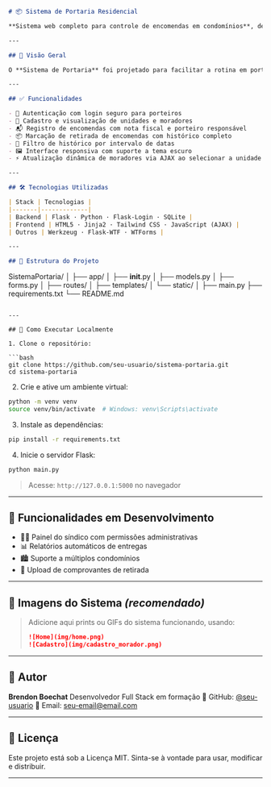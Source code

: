 

```markdown
# 📦 Sistema de Portaria Residencial

**Sistema web completo para controle de encomendas em condomínios**, desenvolvido com foco em usabilidade, organização e eficiência. Ideal para porteiros registrarem o recebimento e a entrega de encomendas com rapidez e segurança.

---

## 🧩 Visão Geral

O **Sistema de Portaria** foi projetado para facilitar a rotina em portarias de condomínios residenciais. Com uma interface simples e moderna, permite o registro detalhado de moradores, unidades e encomendas, garantindo rastreabilidade e histórico de todas as movimentações.

---

## ✅ Funcionalidades

- 🔐 Autenticação com login seguro para porteiros
- 🏢 Cadastro e visualização de unidades e moradores
- 📬 Registro de encomendas com nota fiscal e porteiro responsável
- 📦 Marcação de retirada de encomendas com histórico completo
- 📅 Filtro de histórico por intervalo de datas
- 🖼️ Interface responsiva com suporte a tema escuro
- ⚡ Atualização dinâmica de moradores via AJAX ao selecionar a unidade

---

## 🛠️ Tecnologias Utilizadas

| Stack | Tecnologias |
|-------|-------------|
| Backend | Flask · Python · Flask-Login · SQLite |
| Frontend | HTML5 · Jinja2 · Tailwind CSS · JavaScript (AJAX) |
| Outros | Werkzeug · Flask-WTF · WTForms |

---

## 📁 Estrutura do Projeto

```

SistemaPortaria/
│
├── app/
│   ├── **init**.py
│   ├── models.py
│   ├── forms.py
│   ├── routes/
│   ├── templates/
│   └── static/
│
├── main.py
├── requirements.txt
└── README.md

````

---

## 🚀 Como Executar Localmente

1. Clone o repositório:

```bash
git clone https://github.com/seu-usuario/sistema-portaria.git
cd sistema-portaria
````

2. Crie e ative um ambiente virtual:

```bash
python -m venv venv
source venv/bin/activate  # Windows: venv\Scripts\activate
```

3. Instale as dependências:

```bash
pip install -r requirements.txt
```

4. Inicie o servidor Flask:

```bash
python main.py
```

> Acesse: `http://127.0.0.1:5000` no navegador

---

## 🧪 Funcionalidades em Desenvolvimento

* 👨‍💼 Painel do síndico com permissões administrativas
* 📊 Relatórios automáticos de entregas
* 🏙️ Suporte a múltiplos condomínios
* 🧾 Upload de comprovantes de retirada

---

## 📸 Imagens do Sistema *(recomendado)*

> Adicione aqui prints ou GIFs do sistema funcionando, usando:
>
> ```markdown
> ![Home](img/home.png)
> ![Cadastro](img/cadastro_morador.png)
> ```

---

## 👤 Autor

**Brendon Boechat**
Desenvolvedor Full Stack em formação
🔗 GitHub: [@seu-usuario](https://github.com/seu-usuario)
📧 Email: [seu-email@email.com](mailto:seu-email@email.com)

---

## 📝 Licença

Este projeto está sob a Licença MIT.
Sinta-se à vontade para usar, modificar e distribuir.

---


